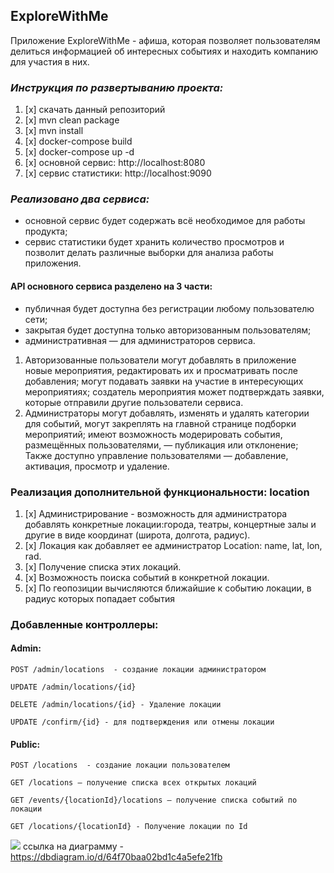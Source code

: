 ## ExploreWithMe
Приложение ExploreWithMe - афиша, которая позволяет пользователям делиться информацией об интересных событиях и находить компанию для участия в них.

### **_Инструкция по развертыванию проекта:_**
1. [x] скачать данный репозиторий
2. [x] mvn clean package
3. [x] mvn install
4. [x] docker-compose build
5. [x] docker-compose up -d
6. [x] основной сервис: http://localhost:8080
7. [x] сервис статистики: http://localhost:9090

### _Реализовано два сервиса:_
* основной сервис будет содержать всё необходимое для работы продукта;
* сервис статистики будет хранить количество просмотров и позволит делать различные выборки для анализа работы приложения.

#### API основного сервиса разделено на 3 части:
- публичная будет доступна без регистрации любому пользователю сети;
- закрытая будет доступна только авторизованным пользователям;
- административная — для администраторов сервиса.

1. Авторизованные пользователи могут добавлять в приложение новые мероприятия, редактировать их и просматривать после добавления;
могут подавать заявки на участие в интересующих мероприятиях;
создатель мероприятия может подтверждать заявки, которые отправили другие пользователи сервиса.
2. Администраторы могут добавлять, изменять и удалять категории для событий, могут закреплять на главной странице подборки мероприятий;
имеют возможность модерировать события, размещённых пользователями, — публикация или отклонение;
Также доступно управление пользователями — добавление, активация, просмотр и удаление.


### Реализация дополнительной функциональности: location
1. [x] Администрирование - возможность для администратора добавлять конкретные локации:города, театры, концертные залы и другие в виде координат (широта, долгота, радиус).
2. [x] Локация как добавляет ее администратор Location: name, lat, lon, rad.
3. [x] Получение списка этих локаций.
4. [x] Возможность поиска событий в конкретной локации.
5. [x] По геопозиции вычисляются ближайшие к событию локации, в радиус которых попадает события

### Добавленные контроллеры:
#### Admin:
``` POST /admin/locations  - создание локации администратором ```

``` UPDATE /admin/locations/{id} ```

``` DELETE /admin/locations/{id} - Удаление локации ```

``` UPDATE /confirm/{id} - для подтверждения или отмены локации ```

#### Public:
``` POST /locations  - создание локации пользователем ```

``` GET /locations – получение списка всех открытых локаций ```

``` GET /events/{locationId}/locations – получение списка событий по локации ```

``` GET /locations/{locationId} - Получение локации по Id ```

![](schema.png)
ссылка на диаграмму - https://dbdiagram.io/d/64f70baa02bd1c4a5efe21fb
